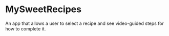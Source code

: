 # MySweetRecipes

An app that allows a user to select a recipe and see video-guided steps for how to complete it.
